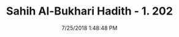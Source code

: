 ---
title        : "Sahih Al-Bukhari Hadith - 1. 202"
date         : 7/25/2018 1:48:48 PM
draft        : false
type         : "hadith"
layout       : "hadith"
BookCode     : "SHB"
VolumeNumber : "1"
HadithNumber : "202"
categories  :  ["Ablution-Passing wet hands over shoes covering ankles"]
tags  :  ["Al Mughira bin Shuba"]
---